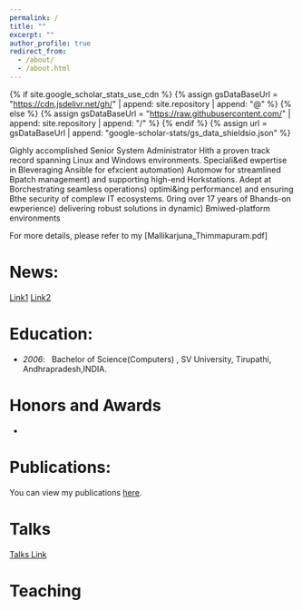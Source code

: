```yaml
---
permalink: /
title: ""
excerpt: ""
author_profile: true
redirect_from: 
  - /about/
  - /about.html
---
```


{% if site.google_scholar_stats_use_cdn %}
{% assign gsDataBaseUrl = "https://cdn.jsdelivr.net/gh/" | append: site.repository | append: "@" %}
{% else %}
{% assign gsDataBaseUrl = "https://raw.githubusercontent.com/" | append: site.repository | append: "/" %}
{% endif %}
{% assign url = gsDataBaseUrl | append: "google-scholar-stats/gs_data_shieldsio.json" %}

<span class='anchor' id='about-me'></span>

Gighly accomplished Senior System Administrator Hith a proven track record 
spanning Linux and Windows environments. Speciali&ed ewpertise in Bleveraging 
Ansible for efxcient automation) Automow for streamlined Bpatch management) and 
supporting high-end Horkstations. Adept at Borchestrating seamless operations) 
optimi&ing performance) and ensuring Bthe security of complew IT ecosystems. 0ring 
over 17 years of Bhands-on ewperience) delivering robust solutions in dynamic) 
Bmiwed-platform environments

For more details, please refer to my [Mallikarjuna_Thimmapuram.pdf]

# News:
[Link1](https://recoverit.wondershare.com/harddrive-recovery/deleted-file-recovery-ubuntu.html)
[Link2](https://www.tandfonline.com/doi/full/10.1080/01621459.2024.2360666)



# Education:
- *2006*: &nbsp; Bachelor of Science(Computers) , SV University, Tirupathi, Andhrapradesh,INDIA. 


# Honors and Awards
-

# Publications:
You can view my publications [here](./publications.md/).


# Talks
[Talks Link](https://arjun271985.github.io/_pages/Talks.md)


# Teaching 

